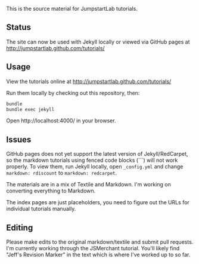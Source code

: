 This is the source material for JumpstartLab tutorials.

## Status

The site can now be used with Jekyll locally or viewed via GitHub pages at http://jumpstartlab.github.com/tutorials/

## Usage

View the tutorials online at http://jumpstartlab.github.com/tutorials/

Run them locally by checking out this repository, then:

```bash
bundle
bundle exec jekyll
```

Open http://localhost:4000/ in your browser.

## Issues

GitHub pages does not yet support the latest version of Jekyll/RedCarpet, so the markdown tutorials using fenced code blocks (```) will not work properly. To view them, run Jekyll locally, open `_config.yml` and change `markdown: rdiscount` to `markdown: redcarpet`.

The materials are in a mix of Textile and Markdown. I'm working on converting everything to Markdown.

The index pages are just placeholders, you need to figure out the URLs for individual tutorials manually.

## Editing

Please make edits to the original markdown/textile and submit pull requests. I'm currently working through the JSMerchant tutorial. You'll likely find "Jeff's Revision Marker" in the text which is where I've worked up to so far.